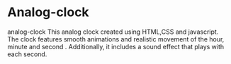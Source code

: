 # Analog-clock
analog-clock This analog clock created using HTML,CSS and javascript. The clock features smooth animations and realistic movement of the hour, minute and second . Additionally, it includes a sound effect that plays with each second.
